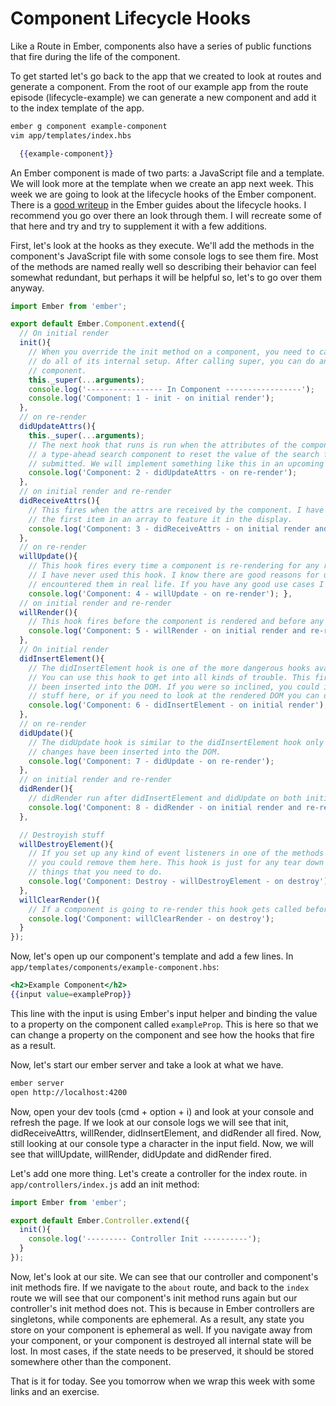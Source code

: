 # Component Lifecycle Hooks

Like a Route in Ember, components also have a series of public functions that fire during the life of the component.

To get started let's go back to the app that we created to look at routes and generate a component. From the root of our example app from the route episode (lifecycle-example) we can generate a new component and add it to the index template of the app.

```sh
ember g component example-component
vim app/templates/index.hbs
```

```hbs
  {{example-component}}
```

An Ember component is made of two parts: a JavaScript file and a template. We will look more at the template when we create an app next week. This week we are going to look at the lifecycle hooks of the Ember component. There is a [good writeup](https://guides.emberjs.com/v2.6.0/components/the-component-lifecycle/) in the Ember guides about the lifecycle hooks. I recommend you go over there an look through them. I will recreate some of that here and try and try to supplement it with a few additions.

First, let's look at the hooks as they execute. We'll add the methods in the component's JavaScript file with some console logs to see them fire. Most of the methods are named really well so describing their behavior can feel somewhat redundant, but perhaps it will be helpful so, let's to go over them anyway.

```JavaScript
import Ember from 'ember';

export default Ember.Component.extend({
  // On initial render
  init(){
    // When you override the init method on a component, you need to call this._super(...arguments); so Ember can
    // do all of its internal setup. After calling super, you can do anything that you need to do to setup your
    // component.
    this._super(...arguments);
    console.log('----------------- In Component -----------------');
    console.log('Component: 1 - init - on initial render');
  },
  // on re-render
  didUpdateAttrs(){
    this._super(...arguments);
    // The next hook that runs is run when the attributes of the component have changed. I have used this hook in
    // a type-ahead search component to reset the value of the search field after the search is
    // submitted. We will implement something like this in an upcoming episode.
    console.log('Component: 2 - didUpdateAttrs - on re-render');
  },
  // on initial render and re-render
  didReceiveAttrs(){
    // This fires when the attrs are received by the component. I have used this hook to pull out
    // the first item in an array to feature it in the display.
    console.log('Component: 3 - didReceiveAttrs - on initial render and re-render');
  },
  // on re-render
  willUpdate(){
    // This hook fires every time a component is re-rendering for any reason. Confession time:
    // I have never used this hook. I know there are good reasons for using it, I just haven't
    // encountered them in real life. If you have any good use cases I would love to hear them.
    console.log('Component: 4 - willUpdate - on re-render'); },
  // on initial render and re-render
  willRender(){
    // This hook fires before the component is rendered and before any re-renders
    console.log('Component: 5 - willRender - on initial render and re-render');
  },
  // On initial render
  didInsertElement(){
    // The didInsertElement hook is one of the more dangerous hooks available to Ember developers.
    // You can use this hook to get into all kinds of trouble. This fires after your component has
    // been inserted into the DOM. If you were so inclined, you could integrate third party (non-Ember)
    // stuff here, or if you need to look at the rendered DOM you can do it here.
    console.log('Component: 6 - didInsertElement - on initial render');
  },
  // on re-render
  didUpdate(){
    // The didUpdate hook is similar to the didInsertElement hook only it runs on re-renders after the
    // changes have been inserted into the DOM.
    console.log('Component: 7 - didUpdate - on re-render');
  },
  // on initial render and re-render
  didRender(){
    // didRender run after didInsertElement and didUpdate on both initial render and subsequent re-renders.
    console.log('Component: 8 - didRender - on initial render and re-render');
  },

  // Destroyish stuff
  willDestroyElement(){
    // If you set up any kind of event listeners in one of the methods above,
    // you could remove them here. This hook is just for any tear down type
    // things that you need to do.
    console.log('Component: Destroy - willDestroyElement - on destroy');
  },
  willClearRender(){
    // If a component is going to re-render this hook gets called before it is torn down.
    console.log('Component: willClearRender - on destroy');
  }
});
```

Now, let's open up our component's template and add a few lines. In `app/templates/components/example-component.hbs`:

```hbs
<h2>Example Component</h2>
{{input value=exampleProp}}
```

This line with the input is using Ember's input helper and binding the value to a property on the component called `exampleProp`. This is here so that we can change a property on the component and see how the hooks that fire as a result.

Now, let's start our ember server and take a look at what we have.

```sh
ember server
open http://localhost:4200
```

Now, open your dev tools (cmd + option + i) and look at your console and refresh the page. If we look at our console logs we will see that init, didReceiveAttrs, willRender, didInsertElement, and didRender all fired. Now, still looking at our console type a character in the input field. Now, we will see that willUpdate, willRender, didUpdate and didRender fired.

Let's add one more thing. Let's create a controller for the index route. in `app/controllers/index.js` add an init method:

```JavaScript
import Ember from 'ember';

export default Ember.Controller.extend({
  init(){
    console.log('--------- Controller Init ----------');
  }
});
```

Now, let's look at our site. We can see that our controller and component's init methods fire. If we navigate to the `about` route, and back to the `index` route we will see that our component's init method runs again but our controller's init method does not. This is because in Ember controllers are singletons, while components are ephemeral. As a result, any state you store on your component is ephemeral as well. If you navigate away from your component, or your component is destroyed all internal state will be lost. In most cases, if the state needs to be preserved, it should be stored somewhere other than the component.

That is it for today. See you tomorrow when we wrap this week with some links and an exercise.

